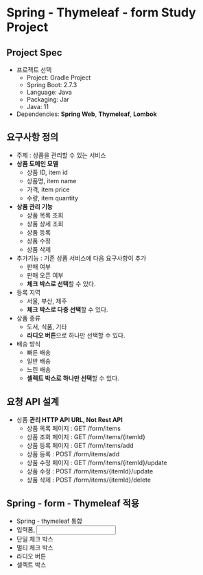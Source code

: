 # Spring - Thymeleaf - form Study Project

## Project Spec
- 프로젝트 선택
    - Project: Gradle Project
    - Spring Boot: 2.7.3
    - Language: Java
    - Packaging: Jar
    - Java: 11
- Dependencies: **Spring Web**, **Thymeleaf**, **Lombok**

## 요구사항 정의
- 주제 : 상품을 관리할 수 있는 서비스
- **상품 도메인 모델**
    - 상품 ID, item id
    - 상품명, item name
    - 가격, item price
    - 수량, item quantity
- **상품 관리 기능**
    - 상품 목록 조회
    - 상품 상세 조회
    - 상품 등록
    - 상품 수정
    - 상품 삭제
- 추가기능 : 기존 상품 서비스에 다음 요구사항이 추가
  - 판매 여부
  - 판매 오픈 여부
  - **체크 박스로 선택**할 수 있다.
- 등록 지역
  - 서울, 부산, 제주
  - **체크 박스로 다중 선택**할 수 있다.
- 상품 종류
  - 도서, 식품, 기타
  - **라디오 버튼**으로 하나만 선택할 수 있다.
- 배송 방식
  - 빠른 배송
  - 일반 배송
  - 느린 배송
  - **셀렉트 박스로 하나만 선택**할 수 있다.

## 요청 API 설계
- 상품 **관리 HTTP API URL, Not Rest API**
    - 상품 목록 페이지 :  GET    /form/items
    - 상품 조회 페이지 :  GET    /form/items/{itemId}
    - 상품 등록 페이지 :  GET    /form/items/add
    - 상품 등록      : POST    /form/items/add
    - 상품 수정 페이지 :  GET    /form/items/{itemId}/update
    - 상품 수정      : POST    /form/items/{itemId}/update
    - 상품 삭제      : POST    /form/items/{itemId}/delete

## Spring - form - Thymeleaf 적용
- Spring - thymeleaf 통합
- 입력폼, <input>
- 단일 체크 박스
- 멀티 체크 박스
- 라디오 버튼
- 셀렉트 박스